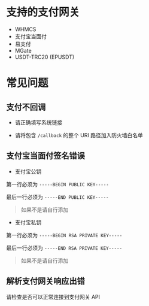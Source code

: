 # 支持的支付网关

- WHMCS
- 支付宝当面付
- 易支付
- MGate
- USDT-TRC20 (EPUSDT)

# 常见问题

## 支付不回调

- 请正确填写系统链接

- 请将包含 `/callback` 的整个 URI 路径加入防火墙白名单

## 支付宝当面付签名错误

- 支付宝公钥

第一行必须为 `-----BEGIN PUBLIC KEY-----`

最后一行必须为 `-----END PUBLIC KEY-----`

> 如果不是请自行添加

- 支付宝私钥

第一行必须为 `-----BEGIN RSA PRIVATE KEY-----`

最后一行必须为 `-----END RSA PRIVATE KEY-----`

> 如果不是请自行添加

## 解析支付网关响应出错

请检查是否可以正常连接到支付网关 API
